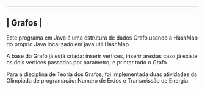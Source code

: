 --------------------------------------------------------
|                        Grafos                        |
--------------------------------------------------------

Este programa em Java é uma estrutura de dados Grafo usando
a HashMap do proprio Java localizado em java.util.HashMap

A base do Grafo já está criada: inserir vertices, inserir arestas
caso já existe os dois vertices passados por parametro, e printar
todo o Grafo.

Para a disciplina de Teoria dos Grafos, foi implementada duas
atividades da Olimpiada de programação: Numero de Erdos e Transmissão
de Energia.
